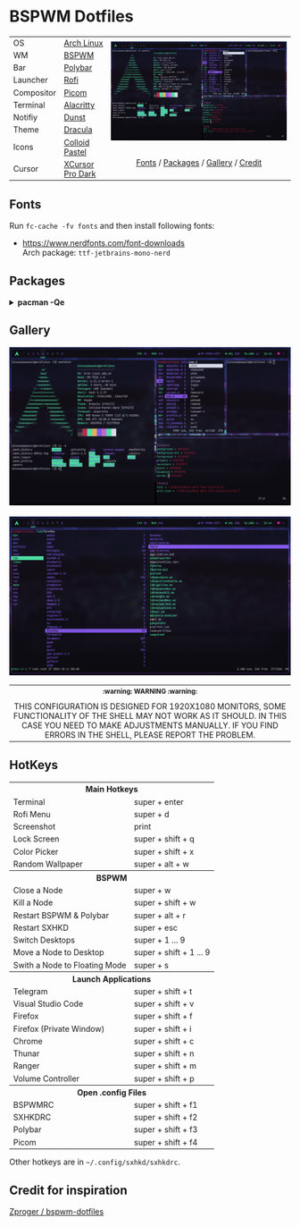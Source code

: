 <h1 align="left">BSPWM Dotfiles</h1> 

<table>
      <tr>
            <td>OS</td>
            <td><a target="_blank" href="https://archlinux.org/">Arch Linux</a></td>
            <td rowspan="10">
                  <img align="center" src="https://raw.githubusercontent.com/alexeymasasin/dotfiles/refs/heads/main/images/bspwm.png"/>
                  <br/><br/>
                  <p align="center">
                        <a href="#fonts">Fonts</a> / <a href="#packages">Packages</a> / <a href="#gallery">Gallery</a> / <a href="#credit">Credit</a> 
                  </p>
            </td>
      </tr>
      <tr>
            <td>WM</td>
            <td><a target="_blank" href="https://github.com/baskerville/bspwm">BSPWM</a></td>
      </tr>
      <tr>
            <td>Bar</td>
            <td><a target="_blank" href="https://github.com/polybar/polybar">Polybar</a></td>
      </tr>
      <tr>
            <td>Launcher</td>
            <td><a target="_blank" href="https://github.com/davatorium/rofi">Rofi</a></td>
      </tr>
      <tr>
            <td>Compositor</td>
            <td><a target="_blank" href="https://github.com/FT-Labs/picom">Picom</a></td>
      </tr>
      <tr>
            <td>Terminal</td>
            <td><a href="https://alacritty.org/">Alacritty</a></td>
      </tr>
      <tr>
            <td>Notifiy</td>
            <td><a target="_blank" href="https://github.com/dunst-project/dunst">Dunst</a></td>
      </tr>
      <tr>
            <td>Theme</td>
            <td><a target="_blank" href="https://draculatheme.com/gtk">Dracula</a></td>
      </tr>
      <tr>
            <td>Icons</td>
            <td><a target="_blank" href="https://www.gnome-look.org/p/2200291">Colloid Pastel</a></td>
      </tr>
      <tr>
            <td>Cursor</td>
            <td><a target="_blank" href="https://www.gnome-look.org/p/1481466">XCursor Pro Dark</a></td>
      </tr>
      
</table>

<h2 id="fonts">Fonts</h2>

Run `fc-cache -fv fonts` and then install following fonts:
- https://www.nerdfonts.com/font-downloads <br>
      Arch package: `ttf-jetbrains-mono-nerd`

<h2 id="packages">Packages</h2>
<details>
  <summary><b>pacman -Qe</b></summary>
  
  ```
      alacritty 0.13.2-3
      amd-ucode 20240909.552ed9b8-1
      base 3-2
      base-devel 1-2
      blueberry 1.4.8-2
      bluez-utils 5.78-1
      bspwm 0.9.10-4
      deskreen 2.0.4-5
      discord 0.0.71-1
      dmenu 5.3-3
      dunst 1.11.0-1
      efibootmgr 18-3
      feh 3.10.3-1
      firefox 131.0.2-1
      flameshot 12.1.0-5
      git 2.47.0-1
      google-chrome 129.0.6668.100-1
      gpick 0.3-2
      grub 2:2.12-3
      gst-plugin-pipewire 1:1.2.5-1
      gvfs 1.56.0-1
      htop 3.3.0-3
      i2c-tools 4.3-6
      i3lock 2.15-2
      intel-media-driver 24.3.3-1
      iwd 2.22-1
      libpulse 17.0-3
      libva-intel-driver 2.4.1-3
      libva-mesa-driver 1:24.2.4-1
      linux 6.11.2.arch1-1
      linux-firmware 20240909.552ed9b8-1
      lsof 4.99.3-2
      lxappearance 0.6.3-5
      ly 1.0.2-1
      nano 8.2-1
      neofetch 7.1.0-2
      neovim 0.10.2-2
      network-manager-applet 1.36.0-1
      networkmanager 1.50.0-1
      nodejs-lts-iron 20.18.0-1
      noto-fonts-cjk 20230817-2
      npm 10.9.0-1
      ntfs-3g 2022.10.3-1
      openrgb 0.9-4
      os-prober 1.81-2
      pavucontrol 1:6.1-1
      picom 12.2-1
      pipewire 1:1.2.5-1
      pipewire-alsa 1:1.2.5-1
      pipewire-jack 1:1.2.5-1
      polybar 3.7.2-2
      pulseaudio 17.0-3
      pulseaudio-bluetooth 17.0-3
      ranger 1.9.3-11
      ripgrep 14.1.1-1
      rofi 1.7.5-3
      rxvt-unicode 9.31-6
      smartmontools 7.4-2
      sxhkd 0.6.2-4
      telegram-desktop 5.6.1-1
      thunar-volman 4.18.0-3
      ttf-liberation 2.1.5-2
      unzip 6.0-21
      vi 1:070224-6
      vim 9.1.0764-1
      visual-studio-code-bin 1.94.0-1
      vlc 3.0.21-6
      vulkan-intel 1:24.2.4-1
      vulkan-radeon 1:24.2.4-1
      wget 1.24.5-3
      wireless_tools 30.pre9-4
      wireplumber 0.5.6-1
      xclip 0.13-5
      xcolor 0.5.1-4
      xdg-utils 1.2.1-1
      xdo 0.5.7-3
      xf86-video-amdgpu 23.0.0-2
      xf86-video-ati 1:22.0.0-2
      xf86-video-nouveau 1.0.17-3
      xf86-video-vmware 13.4.0-3
      xorg-server 21.1.13-1
      xorg-xinit 1.4.2-2
      xorg-xrandr 1.5.2-2
      yarn 1.22.22-2
      zram-generator 1.1.2-1
  ```
</details>

<h2 id="gallery">Gallery</h2>
<p align="center">
<img src="https://raw.githubusercontent.com/alexeymasasin/dotfiles/refs/heads/main/images/bspwm.png" />
    &nbsp;&nbsp;
<img src="https://raw.githubusercontent.com/alexeymasasin/dotfiles/refs/heads/main/images/ranger.png" />
</p>


<table align="center">
   <tr>
      <th align="center">
         <sup>:warning: WARNING :warning:</sup>
      </th>
   </tr>
   <tr>
      <td align="center">
        THIS CONFIGURATION IS DESIGNED FOR 1920X1080 MONITORS,
        SOME FUNCTIONALITY OF THE SHELL MAY NOT WORK AS IT SHOULD.
        IN THIS CASE YOU NEED TO MAKE ADJUSTMENTS MANUALLY.
        IF YOU FIND ERRORS IN THE SHELL, PLEASE REPORT THE PROBLEM.
   </tr>
   </table>

## HotKeys
<table>
      <tr>
            <th colspan="2">Main Hotkeys</th>
      </tr>
      <tr>
            <td>Terminal</td>
            <td>super + enter</td>
      </tr>
      <tr>
            <td>Rofi Menu</td>
            <td>super + d</td>
      </tr>
      <tr>
            <td>Screenshot</td>
            <td>print</td>
      </tr>
      <tr>
            <td>Lock Screen</td>
            <td>super + shift + q</td>
      </tr>
      <tr>
            <td>Color Picker</td>
            <td>super + shift + x</td>
      </tr>
      <tr>
            <td>Random Wallpaper</td>
            <td>super + alt + w</td>
      </tr>
      <tr>
            <th colspan="2"><b>BSPWM</b></th>
      </tr>
      <tr>
            <td>Close a Node</td>
            <td>super + w</td>
      </tr>
      <tr>
            <td>Kill a Node</td>
            <td>super + shift + w</td>
      </tr>
      <tr>
            <td>Restart BSPWM & Polybar</td>
            <td>super + alt + r</td>
      </tr>
      <tr>
            <td>Restart SXHKD</td>
            <td>super + esc</td>
      </tr>
      <tr>
            <td>Switch Desktops</td>
            <td>super + 1 ... 9</td>
      </tr>
      <tr>
            <td>Move a Node to Desktop</td>
            <td>super + shift + 1 ... 9</td>
      </tr>
      <tr>
            <td>Swith a Node to Floating Mode</td>
            <td>super + s</td>
      </tr>
      <tr>
            <th colspan="2"><b>Launch Applications</b></th>
      </tr>
      <tr>
            <td>Telegram</td>
            <td>super + shift + t</td>
      </tr>
      <tr>
            <td>Visual Studio Code</td>
            <td>super + shift + v</td>
      </tr>
      <tr>
            <td>Firefox</td>
            <td>super + shift + f</td>
      </tr>
      <tr>
            <td>Firefox (Private Window)</td>
            <td>super + shift + i</td>
      </tr>
      <tr>
            <td>Chrome</td>
            <td>super + shift + c</td>
      </tr>
      <tr>
            <td>Thunar</td>
            <td>super + shift + n</td>
      </tr>
      <tr>
            <td>Ranger</td>
            <td>super + shift + m</td>
      </tr>
      <tr>
            <td>Volume Controller</td>
            <td>super + shift + p</td>
      </tr>
      <tr>
            <th colspan="2"><b>Open .config Files</b></th>
      </tr>
      <tr>
            <td>BSPWMRC</td>
            <td>super + shift + f1</td>
      </tr>
      <tr>
            <td>SXHKDRC</td>
            <td>super + shift + f2</td>
      </tr>
      <tr>
            <td>Polybar</td>
            <td>super + shift + f3</td>
      </tr>
      <tr>
            <td>Picom</td>
            <td>super + shift + f4</td>
      </tr>
</table>

Other hotkeys are in `~/.config/sxhkd/sxhkdrc`.

<h2 id="credit">Credit for inspiration</h2>

[Zproger / bspwm-dotfiles](https://github.com/Zproger/bspwm-dotfiles)
